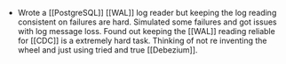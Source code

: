 - Wrote a [[PostgreSQL]] [[WAL]] log reader but keeping the log reading consistent on failures are hard. Simulated some failures and got issues with log message loss. Found out keeping the [[WAL]] reading reliable for [[CDC]] is a extremely hard task. Thinking of not re inventing the wheel and just using tried and true [[Debezium]].